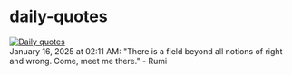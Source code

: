 # daily-quotes
[![Daily quotes](https://github.com/ceepu8/daily-quotes/actions/workflows/daily-quote.yml/badge.svg)](https://github.com/ceepu8/daily-quotes/actions/workflows/daily-quote.yml)<br/>
January 16, 2025 at 02:11 AM: "There is a field beyond all notions of right and wrong. Come, meet me there." - Rumi
